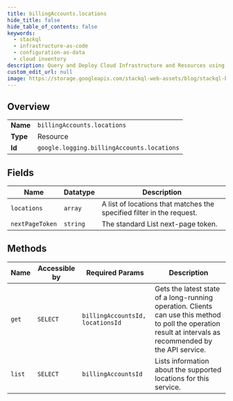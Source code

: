 ```yaml
---
title: billingAccounts.locations
hide_title: false
hide_table_of_contents: false
keywords:
  - stackql
  - infrastructure-as-code
  - configuration-as-data
  - cloud inventory
description: Query and Deploy Cloud Infrastructure and Resources using SQL
custom_edit_url: null
image: https://storage.googleapis.com/stackql-web-assets/blog/stackql-blog-post-featured-image.png
---
```

  
    

## Overview
<table><tbody>
<tr><td><b>Name</b></td><td><code>billingAccounts.locations</code></td></tr>
<tr><td><b>Type</b></td><td>Resource</td></tr>
<tr><td><b>Id</b></td><td><code>google.logging.billingAccounts.locations</code></td></tr>
</tbody></table>

## Fields
| Name | Datatype | Description |
| ---- | -------- | ----------- |
| `locations` | `array` | A list of locations that matches the specified filter in the request. |
| `nextPageToken` | `string` | The standard List next-page token. |
## Methods
| Name | Accessible by | Required Params | Description |
| ---- | ------------- | --------------- | ----------- |
| `get` | `SELECT` | `billingAccountsId, locationsId` | Gets the latest state of a long-running operation. Clients can use this method to poll the operation result at intervals as recommended by the API service. |
| `list` | `SELECT` | `billingAccountsId` | Lists information about the supported locations for this service. |
